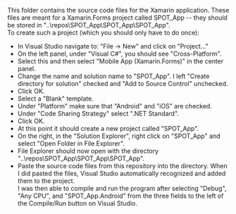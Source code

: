 This folder contains the source code files for the Xamarin application. These files are meant for a Xamarin.Forms project called SPOT_App -- they should be stored in "..\repos\SPOT_App\SPOT_App\SPOT_App".  
To create such a project (which you should only have to do once):  
- In Visual Studio navigate to: "File -> New" and click on "Project..."  
- On the left panel, under "Visual C#", you should see "Cross-Platform".  
- Select this and then select "Mobile App (Xamarin.Forms)" in the center panel.  
- Change the name and solution name to "SPOT_App". I left "Create directory for solution" checked and "Add to Source Control" unchecked.
- Click OK.
- Select a "Blank" template.
- Under "Platform" make sure that "Android" and "iOS" are checked.
- Under "Code Sharing Strategy" select ".NET Standard".
- Click OK.
- At this point it should create a new project called "SPOT_App".
- On the right, in the "Solution Explorer", right click on "SPOT_App" and select "Open Folder in File Explorer".
- File Explorer should now open with the directory "..\repos\SPOT_App\SPOT_App\SPOT_App".
- Paste the source code files from this repository into the directory.
When I did pasted the files, Visual Studio automatically recognized and added them to the project.  
I was then able to compile and run the program after selecting "Debug", "Any CPU", and "SPOT_App.Android" from the three fields to the left of the Compile/Run button on Visual Studio.